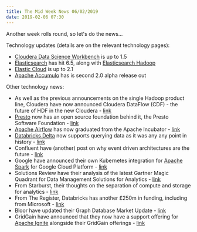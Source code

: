 ```yaml
---
title: The Mid Week News 06/02/2019
date: 2019-02-06 07:30
---
```

Another week rolls round, so let's do the news...
<!--more-->

Technology updates (details are on the relevant technology pages):

* [Cloudera Data Science Workbench](/technologies/cloudera-data-science-workbench/) is up to 1.5
* [Elasticsearch](/technologies/elasticsearch/) has hit 6.5, along with [Elasticsearch Hadoop](/technologies/elasticsearch-hadoop/)
* [Elastic Cloud](/technologies/elastic-cloud/) is up to 2.1
* [Apache Accumulo](/technologies/apache-accumulo/) has is second 2.0 alpha release out

Other technology news:

* As well as the previous announcements on the single Hadoop product line, Cloudera have now announced Cloudera DataFlow (CDF) - the future of HDF in the new Cloudera - [link](http://vision.cloudera.com/cloudera-dataflow/)
* [Presto](/technologies/presto/) now has an open source foundation behind it, the Presto Software Foundation - [link](https://www.starburstdata.com/technical-blog/the-presto-software-foundation/)
* [Apache Airflow](/technologies/apache-airflow) has now graduated from the Apache Incubator - [link](https://wiki.apache.org/incubator/January2019)
* [Databricks Delta](/technologies/databricks-delta/) now supports querying data as it was any any point in history - [link](https://databricks.com/blog/2019/02/04/introducing-delta-time-travel-for-large-scale-data-lakes.html) 
* Confluent have (another) post on why event driven architectures are the future - [link](https://www.confluent.io/blog/journey-to-event-driven-part-1-why-event-first-thinking-changes-everything)
* Google have announced their own Kubernetes integration for [Apache Spark](/technologies/apache-spark/) for Google Cloud Platform - [link](https://cloud.google.com/blog/products/data-analytics/data-analytics-meet-containers-kubernetes-operator-for-apache-spark-now-in-beta)
* Solutions Review have their analysis of the latest Gartner Magic Quadrant for Data Management Solutions for Analytics - [link](https://solutionsreview.com/data-management/whats-changed-2019-gartner-magic-quadrant-for-data-management-solutions-for-analytics/)
* From Starburst, their thoughts on the separation of compute and storage for analytics - [link](https://www.starburstdata.com/technical-blog/art-of-abstraction/)
* From The Register, Databricks has another £250m in funding, including from Microsoft - [link](https://www.theregister.co.uk/2019/02/05/databricks_series_e_250m/)
* Bloor have updated their Graph Database Market Update - [link](https://www.bloorresearch.com/technology/graph-databases/)
* GridGain have announced that they now have a support offering for [Apache Ignite](/technologies/apache-ignite/) alongside their GridGain offerings - [link](https://www.gridgain.com/resources/blog/gridgain-introduces-first-support-offering-apacher-ignitetm-users)